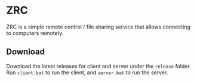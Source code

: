 # ZRC

ZRC is a simple remote control / file sharing service that allows connecting to computers remotely.

## Download

Download the latest releases for client and server under the `release` folder. Run `client.bat` to run the client, and `server.bat` to run the server.